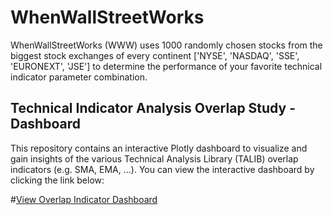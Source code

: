 # WhenWallStreetWorks
WhenWallStreetWorks (WWW) uses 1000 randomly chosen stocks from the biggest stock exchanges of every continent ['NYSE', 'NASDAQ', 'SSE', 'EURONEXT', 'JSE'] to determine the performance of your favorite technical indicator parameter combination.

## Technical Indicator Analysis Overlap Study - Dashboard

This repository contains an interactive Plotly dashboard to visualize and gain insights of the various Technical Analysis Library (TALIB) overlap indicators (e.g. SMA, EMA, ...).
You can view the interactive dashboard by clicking the link below:

#[View Overlap Indicator Dashboard](whenwallstreetworks.railway.internal)
